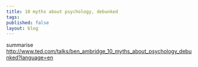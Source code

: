 ```yaml
---
title: 10 myths about psychology, debunked
tags:
published: false
layout: blog
---
```


summarise http://www.ted.com/talks/ben_ambridge_10_myths_about_psychology_debunked?language=en

